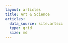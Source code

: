 ```yaml
---
layout: articles
title: Art & Science
articles:
  data_source: site.artsci
  type: grid
  size: md
---
```

